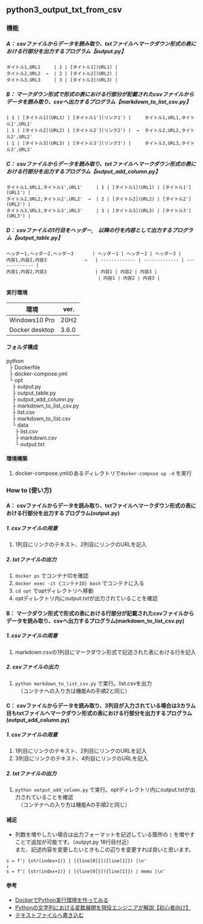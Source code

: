 ## python3_output_txt_from_csv
### 機能
##### A： csvファイルからデータを読み取り、txtファイルへマークダウン形式の表における行部分を出力するプログラム【output.py】
```
タイトル1,URL1     | 1 | [タイトル1](URL1) |
タイトル2,URL2  →  | 2 | [タイトル2](URL2) |
タイトル3,URL3     | 3 | [タイトル3](URL3) |
```

##### B： マークダウン形式で形式の表における行部分が記載されたcsvファイルからデータを読み取り、csvへ出力するプログラム【markdown_to_list_csv.py】
```
| 1 | [タイトル1](URL1) | [タイトル1'](リンク1') |     タイトル1,URL1,タイトル1',URL1'
| 1 | [タイトル2](URL2) | [タイトル2'](リンク2') |  →  タイトル2,URL2,タイトル2',URL2'
| 1 | [タイトル3](URL3) | [タイトル3'](リンク3') |     タイトル3,URL3,タイトル3',URL3'
```

##### C： csvファイルからデータを読み取り、txtファイルへマークダウン形式の表における行部分を出力するプログラム【output_add_column.py】
```
タイトル1,URL1,タイトル1',URL1'     | 1 | [タイトル1](URL1) | [タイトル1'](URL1') |
タイトル2,URL2,タイトル2',URL2'  →  | 2 | [タイトル2](URL2) | [タイトル2'](URL2') |
タイトル3,URL3,タイトル3',URL3'     | 3 | [タイトル3](URL3) | [タイトル3'](URL3') |
```

##### D： csvファイルの1行目をヘッダー,　以降の行を内容として出力するプログラム【output_table.py】
```
ヘッダー1,ヘッダー2,ヘッダー3       | ヘッダー1 | ヘッダー2 | ヘッダー3 |
内容1,内容2,内容3              →   | ------------- | ------------- | ------------- |
内容1,内容2,内容3                  | 内容1 | 内容2 | 内容3 |
                                  | 内容1 | 内容2 | 内容3 |
```

#### 実行環境
| 環境 | ver. |
| ------------- | ------------- |
| Windows10 Pro | 20H2 |
| Docker desktop | 3.6.0 |

#### フォルダ構成
python  
&nbsp;&nbsp;├ Dockerfile  
&nbsp;&nbsp;├ docker-compose.yml  
&nbsp;&nbsp;└ opt  
&nbsp;&nbsp;&nbsp;&nbsp;├ output.py  
&nbsp;&nbsp;&nbsp;&nbsp;├ output_table.py  
&nbsp;&nbsp;&nbsp;&nbsp;├ output_add_column.py  
&nbsp;&nbsp;&nbsp;&nbsp;├ markdown_to_list_csv.py  
&nbsp;&nbsp;&nbsp;&nbsp;├ list.csv  
&nbsp;&nbsp;&nbsp;&nbsp;├ markdown_to_list.csv  
&nbsp;&nbsp;&nbsp;&nbsp;└ data  
&nbsp;&nbsp;&nbsp;&nbsp;&nbsp;&nbsp;├ list.csv  
&nbsp;&nbsp;&nbsp;&nbsp;&nbsp;&nbsp;├ markdown.csv  
&nbsp;&nbsp;&nbsp;&nbsp;&nbsp;&nbsp;└ output.txt  

#### 環境構築
1. docker-compose.ymlのあるディレクトリで`docker-compose up -d` を実行

### How to (使い方)
#### A： csvファイルからデータを読み取り、txtファイルへマークダウン形式の表における行部分を出力するプログラム(output.py)
##### 1. csvファイルの用意
1. 1列目にリンクのテキスト、2列目にリンクのURLを記入

##### 2. txtファイルの出力
1. `docker ps` でコンテナIDを確認
1. `docker exec -it {コンテナID} bash` でコンテナに入る
1. `cd opt` でoptディレクトリへ移動
1. optディレクトリ内にoutput.txtが出力されていることを確認

#### B： マークダウン形式で形式の表における行部分が記載されたcsvファイルからデータを読み取り、csvへ出力するプログラム(markdown_to_list_csv.py)
##### 1. csvファイルの用意
1. markdown.csvの1列目にマークダウン形式で記述された表における行を記入

##### 2. csvファイルの出力
1. `python markdown_to_list_csv.py` で実行。list.csvを出力  
　（コンテナへの入り方は機能Aの手順2と同じ）

#### C： csvファイルからデータを読み取り、3列目が入力されている場合は3カラム目もtxtファイルへマークダウン形式の表における行部分を出力するプログラム(output_add_column.py)

##### 1. csvファイルの用意
1. 1列目にリンクのテキスト、2列目にリンクのURLを記入
1. 3列目にリンクのテキスト、4列目にリンクのURLを記入

##### 2. txtファイルの出力
1. `python output_add_column.py` で実行。optディレクトリ内にoutput.txtが出力されていることを確認  
　（コンテナへの入り方は機能Aの手順2と同じ）

#### 補足
- 列数を増やしたい場合は出力フォーマットを記述している箇所の `|` を増やすことで追加が可能です。（outpyt.py 18行目付近）  
また、記述内容を変更したいときもこの辺りを変更すれば良いと思います。

```
s = f'| {str(index+1)} | [{line[0]}]({line[1]}) |\n'
↓
s = f'| {str(index+1)} | [{line[0]}]({line[1]}) | memo |\n'
```

#### 参考
- [DockerでPython実行環境を作ってみる](https://qiita.com/jhorikawa_err/items/fb9c03c0982c29c5b6d5)
- [Pythonの文字列における変数展開を現役エンジニアが解説【初心者向け】](https://techacademy.jp/magazine/22721)
- [テキストファイルへ書き込む](https://www.javadrive.jp/python/file/index3.html)
